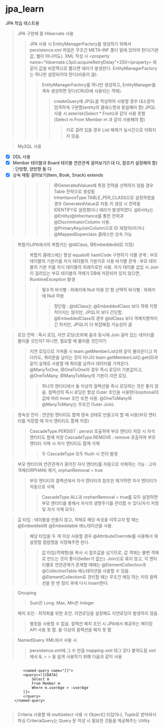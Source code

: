 # jpa_learn
JPA 학습 테스트용

> JPA 구현체 중 Hibernate 사용
>> JPA 사용 시 EntityManagerFactory를 생성하기 위해서 persistence.xml 파일은 무조건 META-INF 폴더 밑에 있어야 한다(기본값, 웹이 아니어도).
>> XML 작성 시 &lt;property name="hibernate.c3p0.acquireRetryDelay"&gt;250&lt;/property&gt; 와 같이 값을 바깥쪽으로 뽑으면 에러가 발생한다.
>> EntityManagerFactory 는 하나만 설정되어야 한다(비용이 큼).
>>> EntityManagerFactory를 하나만 생성하고, EntityManager를 계속 생성하면 된다(CRUD에 사용되는 객체).
>>>> createQuery에 JPQL을 작성하여 사용할 경우 대소문자 엄격하게 구분함(entity의 클래스명과 동일해야 함)
>> JPQL 사용 시 asterisk(Select * From)과 같이 사용 못함(Select m From Member m 과 같이 사용해야 함)
>>>>> 키로 걸려 있을 경우 List 해제가 실시간으로 이뤄지지 않음.

> MySQL 사용

- [X] DDL 사용
- [X] Member 테이블과 Board 테이블 연관관계 걸어보기(1 대 다, 참조키 설정해야 함) : 단방향, 양방향 둘 다
- [X] 상속 매핑 걸어보기(Item, Book, Snack) extends

>>>> @GeneratedValues에 특정 전략을 선택하지 않을 경우 Table 전략으로 생성됨
>>>> InheritanceType.TABLE_PER_CLASS으로 설정하였을 경우 GeneratedValue로 자동 키 생성 시 전략을 IDENTIFY로 설정했더니 에러가 발생하였다.
>>>> @Entity는 @Entity(@Inheritance를 통한 전략과 @DiscriminatorColumn 사용. @PrimaryKeyJoinColumn으로 ID 재정의)이거나 @MappedSuperclass 클래스만 상속 가능

> 복합키(JPA에서의 복합키는 @IdClass, @EmbeddedId로 지정)
>> 복합키 클래스에는 항상 equals와 hashCode 구현하기
>> 식별 관계 : 부모 테이블의 기본키를 자식 테이블의 기본키로 사용
>> 비식별 관계 : 부모 테이블의 기본 키를 자식 테이블의 외래키로만 사용. 자식 테이블 삽입 시 Join이 걸려있는 부모 테이블의 객체가 DB에 저장되어 있지 않으면, RuntimeException 발생
>>> 필수적 비식별 : 외래키에 Null 허용 안 함
>>> 선택적 비식별 : 외래키에 Null 허용
>>>> 장단점 : @IdClass는 @EmbeddedClass 보다 객체 지향적이지는 않지만, JPQL이 보다 간단함. @EmbeddedClass의 경우 @IdClass 보다 객체지향적이긴 하지만, JPQL이 더 복잡해질 가능성이 큼


> 로딩 전략 : 즉시 로딩, 지연 로딩(조회해 옴과 동시에 Join 걸어 있는 데이터를 불러올 것인지? 아니면, 필요할 때 불러올 것인지?)
>> 지연 로딩으로 가져올 시 team.getMemberList()와 같이 불러온다고 하더라도, 쿼리문을 날리는 것이 아니라 team.getMemberList().get(0)과 같이 실제로 사용할 때 쿼리를 날려서 데이터를 가져온다.
>> @ManyToOne, @OneToOne의 경우 즉시 로딩이 기본값이고, @OneToMany, @ManyToMany의 기본이 지연 로딩.
>>> 하나의 엔티티에서 둘 이상의 컬렉션을 즉시 로딩하는 것은 좋지 않음.
>>> 컬렉션의 즉시 로딩은 항상 Outer 조인을 사용한다(optional의 값에 따라 Inner 조인 또한 사용. @OneToMany와 @ManyToMany는 무조건 Outer Join).

> 영속성 전이 : 연관된 엔티티도 함께 영속 상태로 만들고자 할 때 사용(부모 엔티티를 저장할 때 자식 엔티티도 함께 저장)
>> CascadeType.PERSIST : persist 호출하여 부모 엔티티 저장 시 자식 엔티티도 함께 저장
>> CascadeType.REMOVE : remove 호출하여 부모 엔티티 삭제 시 자식 엔티티도 함께 삭제
>>> 두 CascadeType 모두 flush 시 전이 발생

> 부모 엔티티와 연관관계가 끊어진 자식 엔티티를 자동으로 삭제하는 기능 : 고아 객체(ORPHAN) 제거, orphanRemoval = true
>> 부모 엔티티의 컬렉션에서 자식 엔티티의 참조만 제거하면 자식 엔티티가 자동으로 삭제
>>> CascadeType.ALL과 orphanRemoval = true를 모두 설정하면 부모 엔티티를 통해서 자식의 생명주기를 관리할 수 있다(자식 저장 및 자식 삭제 모두).

> 값 타입 : 테이블을 만들지 않고, 객체로 해당 속성을 이루고자 할 때는 @Embedded와 @Embeddable 애노테이션을 사용.
>> 해당 타입을 두 개 이상 사용할 경우 @AttributeOverride를 사용해서 재설정할 컬럼명을 지정해주면 된다.
>>> 값 타입(객체형)을 복사 시 참조값을 넘기므로, 값 객체는 불변 객체로 만드는 것이 좋다(Setter가 없는).
>> Join으로 묶지 않고, 각 엔티티별로 연관관계가 존재할 때에는 @ElementCollection과 @CollectionTable 애노테이션을 사용할 수 있음.
>>> @ElementCollection로 관리할 때는 무조건 해당 하는 키의 컬렉션을 한 번 정리 후에 다시 Insert한다.

> Grouping
>> Sum은 Long. Max, Min은 Integer

> 페치 조인 : 최적화를 위한 조인. 지연로딩을 설정해도 지연로딩이 발생하지 않음.
>> 별칭을 사용할 수 없음.
>> 컬렉션 페치 조인 시 JPA에서 제공하는 페이징 API 사용 못 함.
>> 둘 이상의 컬렉션을 페치 못 함

> NamedQuery XML에서 사용 시 
>> persistence.xml에 그 수 만큼 mapping-xml 태그 갖다 붙여도됨
>> xml에서 &amp;, &lt; &gt; 을 쉽게 사용하기 위해 다음과 같이 사용
<pre>
    <code>
        &lt;named-query name="[]"&gt;
        &lt;query&gt;&lt;![CDATA[
            Select m
            From Member m 
            Where m.userAge &gt; :userAge
        ]]&gt;
        &lt;/query&gt;
    &lt;/named-query&gt;
    </code>
</pre>

> Criteria 사용할 때 multiselect 사용 시 Object[] 타입이나, Tuple로 받아와서 파싱
> CriteriaQuery는 Query 문 작성 시 필요한 것들을 제공해주는 Utility